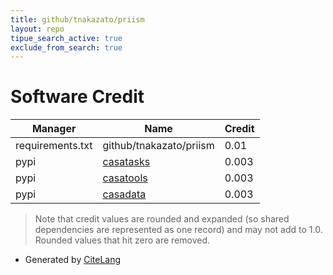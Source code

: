 ```yaml
---
title: github/tnakazato/priism
layout: repo
tipue_search_active: true
exclude_from_search: true
---
```

# Software Credit

|Manager|Name|Credit|
|-------|----|------|
|requirements.txt|github/tnakazato/priism|0.01|
|pypi|[casatasks](https://open-bitbucket.nrao.edu/projects/CASA/repos/casatools/browse)|0.003|
|pypi|[casatools](https://open-bitbucket.nrao.edu/projects/CASA/repos/casatools/browse)|0.003|
|pypi|[casadata](https://open-bitbucket.nrao.edu/projects/CASA/repos/casadatabrowse)|0.003|


> Note that credit values are rounded and expanded (so shared dependencies are represented as one record) and may not add to 1.0. Rounded values that hit zero are removed.


- Generated by [CiteLang](https://github.com/vsoch/citelang)
